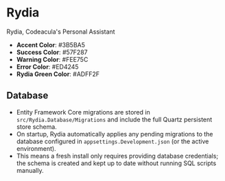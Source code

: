 # Rydia

Rydia, Codeacula's Personal Assistant

- **Accent Color**: #3B5BA5
- **Success Color**: #57F287
- **Warning Color**: #FEE75C
- **Error Color**: #ED4245
- **Rydia Green Color**: #ADFF2F

## Database

- Entity Framework Core migrations are stored in `src/Rydia.Database/Migrations` and include the full Quartz persistent store schema.
- On startup, Rydia automatically applies any pending migrations to the database configured in `appsettings.Development.json` (or the active environment).
- This means a fresh install only requires providing database credentials; the schema is created and kept up to date without running SQL scripts manually.
